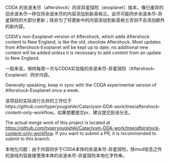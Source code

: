 CDDA 的余波未尽（aftershock）的非异星探险（exoplanet）版本，像已废弃的旧余波未尽一样仅将余波未尽的内容添加到新英格兰。会尽可能同步余波未尽-异星探险的大部分更新；除非为了将更新中的内容添加到新英格兰否则不会添加额外的新内容。


CDDA's non-Exoplanet version of Aftershock, which adds Aftershock content to New England, is like the old, obsolote Aftershock. Most updates from Aftershock-Exoplanet will be kept up to date; no additional new content will be added unless it is necessary to add content from an update to New England.

一般来说，保持每周一次与CDDA实验版的余波未尽-异星探险（Aftershock-Exoplanet）同步内容。

Generally speaking, keep in sync with the CDDA experimental version of Aftershock-Exoplanet once a week.

该项目的实际进行合并的工作位于https://github.com/typeryougishiki/Cataclysm-DDA-work/tree/aftershock-content-only-workflow。如果想要提交pr，建议提交到该分支。

The actual merge work of this project is located at https://github.com/typeryougishiki/Cataclysm-DDA-work/tree/aftershock-content-only-workflow. If you want to submit a PR, it is recommended to submit to this branch.



本地化问题：由于内容同步于CDDA本体的余波未尽-异星探险，除mod信息之外的游戏内容直接使用本体的余波未尽-异星探险本地化字符串。

